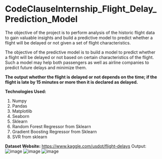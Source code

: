 # CodeClauseInternship_Flight_Delay_Prediction_Model

The objective of the project is to perform analysis of the historic flight data to gain valuable insights and build a predictive model to predict whether a flight will be delayed or not given a set of flight characteristics.

The objective of the predictive model is to build a model to predict whether a flight will be delayed or not based on certain characteristics of the flight. Such a model may help both passengers as well as airline companies to predict future delays and minimize them.

**The output whether the flight is delayed or not depends on the time; if the flight is late by 15 minutes or more then it is declared as delayed.**

**Technologies Used:**
1. Numpy
2. Pandas
3. Matplotlib
4. Seaborn
5. Sklearn
6. Random Forest Regressor from Sklearn
7. Gradient Boosting Regressor from Sklearn
8. SVR from sklearn


**Dataset Website:**
https://www.kaggle.com/usdot/flight-delays
Output:
![image](https://github.com/Vamsi59/CodeClauseInternship_Flight_Delay_Prediction_Model/assets/94848154/37a34868-5c38-4755-bd2f-cc74e78fb9fd)
![image](https://github.com/Vamsi59/CodeClauseInternship_Flight_Delay_Prediction_Model/assets/94848154/6ca81dc4-7c4a-4224-9652-b41dca8c2a0b)
![image](https://github.com/Vamsi59/CodeClauseInternship_Flight_Delay_Prediction_Model/assets/94848154/eff3fea5-4455-47a9-8f94-4c084c2476c8)

